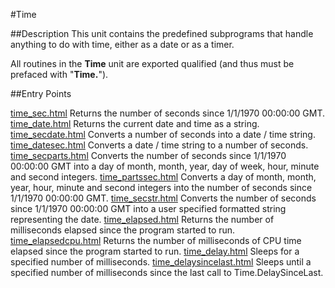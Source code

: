 
#Time

##Description
This unit contains the predefined subprograms that handle anything to do with time, either as a date or as a timer.

All routines in the **Time** unit are exported qualified (and thus must be prefaced with "**Time.**").


##Entry Points

[time_sec.html](**Sec**)   Returns the number of seconds since 1/1/1970 00:00:00 GMT.
[time_date.html](**Date**)   Returns the current date and time as a string.
[time_secdate.html](**SecDate**)   Converts a number of seconds into a date / time string.
[time_datesec.html](**DateSec**)   Converts a date / time string to a number of seconds.
[time_secparts.html](**SecParts**)   Converts the number of seconds since 1/1/1970 00:00:00 GMT into a day of month, month, year, day of week, hour, minute and second integers.
[time_partssec.html](**PartsSec**)   Converts a day of month, month, year, hour, minute and second integers into the number of seconds since 1/1/1970 00:00:00 GMT.
[time_secstr.html](**SecStr**)   Converts the number of seconds since 1/1/1970 00:00:00 GMT into a user specified formatted string representing the date.
[time_elapsed.html](**Elapsed**)   Returns the number of milliseconds elapsed since the program started to run.
[time_elapsedcpu.html](**ElapsedCPU**)   Returns the number of milliseconds of CPU time elapsed since the program started to run.
[time_delay.html](**Delay**)   Sleeps for a specified number of milliseconds.
[time_delaysincelast.html](**DelaySinceLast**)   Sleeps until a specified number of milliseconds since the last call to Time.DelaySinceLast.
